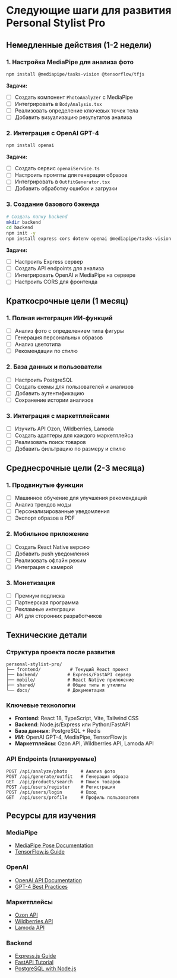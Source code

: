 # Следующие шаги для развития Personal Stylist Pro

## Немедленные действия (1-2 недели)

### 1. Настройка MediaPipe для анализа фото
```bash
npm install @mediapipe/tasks-vision @tensorflow/tfjs
```

**Задачи:**
- [ ] Создать компонент `PhotoAnalyzer` с MediaPipe
- [ ] Интегрировать в `BodyAnalysis.tsx`
- [ ] Реализовать определение ключевых точек тела
- [ ] Добавить визуализацию результатов анализа

### 2. Интеграция с OpenAI GPT-4
```bash
npm install openai
```

**Задачи:**
- [ ] Создать сервис `openaiService.ts`
- [ ] Настроить промпты для генерации образов
- [ ] Интегрировать в `OutfitGenerator.tsx`
- [ ] Добавить обработку ошибок и загрузки

### 3. Создание базового бэкенда
```bash
# Создать папку backend
mkdir backend
cd backend
npm init -y
npm install express cors dotenv openai @mediapipe/tasks-vision
```

**Задачи:**
- [ ] Настроить Express сервер
- [ ] Создать API endpoints для анализа
- [ ] Интегрировать OpenAI и MediaPipe на сервере
- [ ] Настроить CORS для фронтенда

## Краткосрочные цели (1 месяц)

### 1. Полная интеграция ИИ-функций
- [ ] Анализ фото с определением типа фигуры
- [ ] Генерация персональных образов
- [ ] Анализ цветотипа
- [ ] Рекомендации по стилю

### 2. База данных и пользователи
- [ ] Настроить PostgreSQL
- [ ] Создать схемы для пользователей и анализов
- [ ] Добавить аутентификацию
- [ ] Сохранение истории анализов

### 3. Интеграция с маркетплейсами
- [ ] Изучить API Ozon, Wildberries, Lamoda
- [ ] Создать адаптеры для каждого маркетплейса
- [ ] Реализовать поиск товаров
- [ ] Добавить фильтрацию по размеру и стилю

## Среднесрочные цели (2-3 месяца)

### 1. Продвинутые функции
- [ ] Машинное обучение для улучшения рекомендаций
- [ ] Анализ трендов моды
- [ ] Персонализированные уведомления
- [ ] Экспорт образов в PDF

### 2. Мобильное приложение
- [ ] Создать React Native версию
- [ ] Добавить push уведомления
- [ ] Реализовать офлайн режим
- [ ] Интеграция с камерой

### 3. Монетизация
- [ ] Премиум подписка
- [ ] Партнерская программа
- [ ] Рекламные интеграции
- [ ] API для сторонних разработчиков

## Технические детали

### Структура проекта после развития
```
personal-stylist-pro/
├── frontend/           # Текущий React проект
├── backend/           # Express/FastAPI сервер
├── mobile/            # React Native приложение
├── shared/            # Общие типы и утилиты
└── docs/              # Документация
```

### Ключевые технологии
- **Frontend**: React 18, TypeScript, Vite, Tailwind CSS
- **Backend**: Node.js/Express или Python/FastAPI
- **База данных**: PostgreSQL + Redis
- **ИИ**: OpenAI GPT-4, MediaPipe, TensorFlow.js
- **Маркетплейсы**: Ozon API, Wildberries API, Lamoda API

### API Endpoints (планируемые)
```
POST /api/analyze/photo     # Анализ фото
POST /api/generate/outfit   # Генерация образа
GET  /api/products/search   # Поиск товаров
POST /api/users/register    # Регистрация
POST /api/users/login       # Вход
GET  /api/users/profile     # Профиль пользователя
```

## Ресурсы для изучения

### MediaPipe
- [MediaPipe Pose Documentation](https://developers.google.com/mediapipe/solutions/pose)
- [TensorFlow.js Guide](https://www.tensorflow.org/js/guide)

### OpenAI
- [OpenAI API Documentation](https://platform.openai.com/docs)
- [GPT-4 Best Practices](https://platform.openai.com/docs/guides/gpt-best-practices)

### Маркетплейсы
- [Ozon API](https://docs.ozon.ru/api/seller/)
- [Wildberries API](https://suppliers-api.wildberries.ru/)
- [Lamoda API](https://developers.lamoda.ru/)

### Backend
- [Express.js Guide](https://expressjs.com/)
- [FastAPI Tutorial](https://fastapi.tiangolo.com/)
- [PostgreSQL with Node.js](https://node-postgres.com/) 